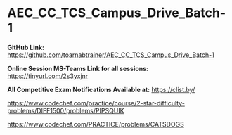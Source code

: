 # AEC_CC_TCS_Campus_Drive_Batch-1

**GitHub Link:** https://github.com/toarnabtrainer/AEC_CC_TCS_Campus_Drive_Batch-1

**Online Session MS-Teams Link for all sessions:** https://tinyurl.com/2s3yxjnr

**All Competitive Exam Notifications Available at:** https://clist.by/

https://www.codechef.com/practice/course/2-star-difficulty-problems/DIFF1500/problems/PIPSQUIK

https://www.codechef.com/PRACTICE/problems/CATSDOGS

